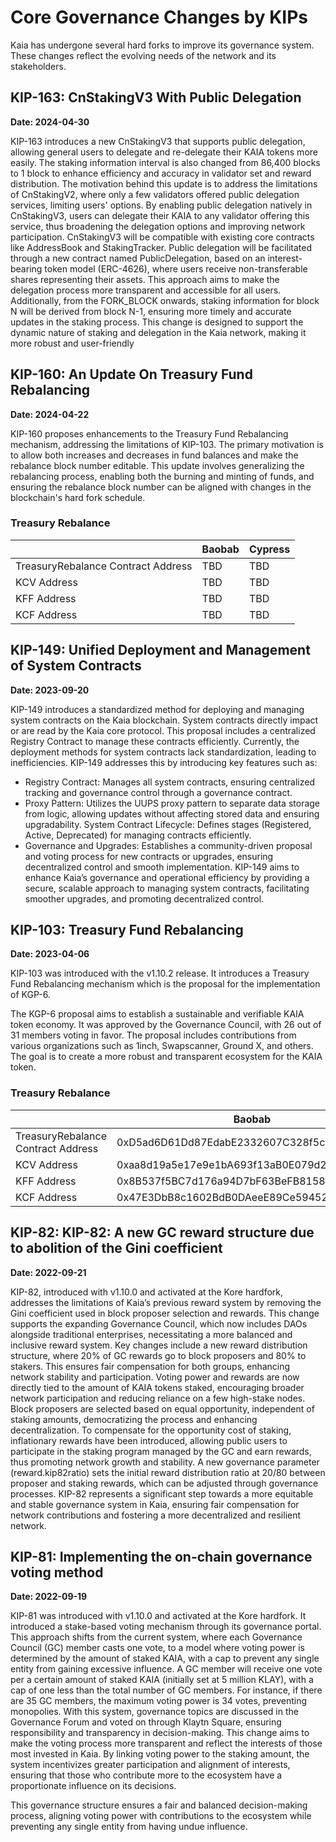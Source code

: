 # Core Governance Changes by KIPs

Kaia has undergone several hard forks to improve its governance system. These changes reflect the evolving needs of the network and its stakeholders.

## KIP-163: CnStakingV3 With Public Delegation <a id="KIP-163"></a>

**Date: 2024-04-30**

KIP-163 introduces a new CnStakingV3 that supports public delegation, allowing general users to delegate and re-delegate their KAIA tokens more easily. The staking information interval is also changed from 86,400 blocks to 1 block to enhance efficiency and accuracy in validator set and reward distribution.
The motivation behind this update is to address the limitations of CnStakingV2, where only a few validators offered public delegation services, limiting users' options. By enabling public delegation natively in CnStakingV3, users can delegate their KAIA to any validator offering this service, thus broadening the delegation options and improving network participation.
CnStakingV3 will be compatible with existing core contracts like AddressBook and StakingTracker. Public delegation will be facilitated through a new contract named PublicDelegation, based on an interest-bearing token model (ERC-4626), where users receive non-transferable shares representing their assets. This approach aims to make the delegation process more transparent and accessible for all users.
Additionally, from the FORK_BLOCK onwards, staking information for block N will be derived from block N-1, ensuring more timely and accurate updates in the staking process. This change is designed to support the dynamic nature of staking and delegation in the Kaia network, making it more robust and user-friendly

## KIP-160: An Update On Treasury Fund Rebalancing <a id="KIP-160"></a>

**Date: 2024-04-22**

KIP-160 proposes enhancements to the Treasury Fund Rebalancing mechanism, addressing the limitations of KIP-103. The primary motivation is to allow both increases and decreases in fund balances and make the rebalance block number editable. This update involves generalizing the rebalancing process, enabling both the burning and minting of funds, and ensuring the rebalance block number can be aligned with changes in the blockchain's hard fork schedule.

### Treasury Rebalance ​

|                                    | Baobab | Cypress |
| ---------------------------------- | ------ | ------- |
| TreasuryRebalance Contract Address | TBD    | TBD     |
| KCV Address                        | TBD    | TBD     |
| KFF Address                        | TBD    | TBD     |
| KCF Address                        | TBD    | TBD     |

## KIP-149: Unified Deployment and Management of System Contracts <a id="KIP-149"></a>

**Date: 2023-09-20**

KIP-149 introduces a standardized method for deploying and managing system contracts on the Kaia blockchain. System contracts directly impact or are read by the Kaia core protocol. This proposal includes a centralized Registry Contract to manage these contracts efficiently. Currently, the deployment methods for system contracts lack standardization, leading to inefficiencies. KIP-149 addresses this by introducing key features such as:

- Registry Contract: Manages all system contracts, ensuring centralized tracking and governance control through a governance contract.
- Proxy Pattern: Utilizes the UUPS proxy pattern to separate data storage from logic, allowing updates without affecting stored data and ensuring upgradability.
  System Contract Lifecycle: Defines stages (Registered, Active, Deprecated) for managing contracts efficiently.
- Governance and Upgrades: Establishes a community-driven proposal and voting process for new contracts or upgrades, ensuring decentralized control and smooth implementation.
  KIP-149 aims to enhance Kaia’s governance and operational efficiency by providing a secure, scalable approach to managing system contracts, facilitating smoother upgrades, and promoting decentralized control.

## KIP-103: Treasury Fund Rebalancing <a id="KIP-103"></a>

**Date: 2023-04-06**

KIP-103 was introduced with the v1.10.2 release. It introduces a Treasury Fund Rebalancing mechanism which is the proposal for the implementation of KGP-6.

The KGP-6 proposal aims to establish a sustainable and verifiable KAIA token economy. It was approved by the Governance Council, with 26 out of 31 members voting in favor. The proposal includes contributions from various organizations such as 1inch, Swapscanner, Ground X, and others. The goal is to create a more robust and transparent ecosystem for the KAIA token.

### Treasury Rebalance ​

|                                    | Baobab                                     | Cypress                                    |
| ---------------------------------- | ------------------------------------------ | ------------------------------------------ |
| TreasuryRebalance Contract Address | 0xD5ad6D61Dd87EdabE2332607C328f5cc96aeCB95 | 0xD5ad6D61Dd87EdabE2332607C328f5cc96aeCB95 |
| KCV Address                        | 0xaa8d19a5e17e9e1bA693f13aB0E079d274a7e51E | 0x4f04251064274252D27D4af55BC85b68B3adD992 |
| KFF Address                        | 0x8B537f5BC7d176a94D7bF63BeFB81586EB3D1c0E | 0x85D82D811743b4B8F3c48F3e48A1664d1FfC2C10 |
| KCF Address                        | 0x47E3DbB8c1602BdB0DAeeE89Ce59452c4746CA1C | 0xdd4C8d805fC110369D3B148a6692F283ffBDCcd3 |

## KIP-82: KIP-82: A new GC reward structure due to abolition of the Gini coefficient <a id="KIP-82"></a>

**Date: 2022-09-21**

KIP-82, introduced with v1.10.0 and activated at the Kore hardfork, addresses the limitations of Kaia’s previous reward system by removing the Gini coefficient used in block proposer selection and rewards. This change supports the expanding Governance Council, which now includes DAOs alongside traditional enterprises, necessitating a more balanced and inclusive reward system.
Key changes include a new reward distribution structure, where 20% of GC rewards go to block proposers and 80% to stakers. This ensures fair compensation for both groups, enhancing network stability and participation. Voting power and rewards are now directly tied to the amount of KAIA tokens staked, encouraging broader network participation and reducing reliance on a few high-stake nodes. Block proposers are selected based on equal opportunity, independent of staking amounts, democratizing the process and enhancing decentralization.
To compensate for the opportunity cost of staking, inflationary rewards have been introduced, allowing public users to participate in the staking program managed by the GC and earn rewards, thus promoting network growth and stability.
A new governance parameter (reward.kip82ratio) sets the initial reward distribution ratio at 20/80 between proposer and staking rewards, which can be adjusted through governance processes.
KIP-82 represents a significant step towards a more equitable and stable governance system in Kaia, ensuring fair compensation for network contributions and fostering a more decentralized and resilient network.

## KIP-81: Implementing the on-chain governance voting method <a id="KIP-81"></a>

**Date: 2022-09-19**

KIP-81 was introduced with v1.10.0 and activated at the Kore hardfork. It introduced a stake-based voting mechanism through its governance portal. This approach shifts from the current system, where each Governance Council (GC) member casts one vote, to a model where voting power is determined by the amount of staked KAIA, with a cap to prevent any single entity from gaining excessive influence.
A GC member will receive one vote per a certain amount of staked KAIA (initially set at 5 million KLAY), with a cap of one less than the total number of GC members. For instance, if there are 35 GC members, the maximum voting power is 34 votes, preventing monopolies.
With this system, governance topics are discussed in the Governance Forum and voted on through Klaytn Square, ensuring responsibility and transparency in decision-making.
This change aims to make the voting process more transparent and reflect the interests of those most invested in Kaia. By linking voting power to the staking amount, the system incentivizes greater participation and alignment of interests, ensuring that those who contribute more to the ecosystem have a proportionate influence on its decisions.

This governance structure ensures a fair and balanced decision-making process, aligning voting power with contributions to the ecosystem while preventing any single entity from having undue influence.
